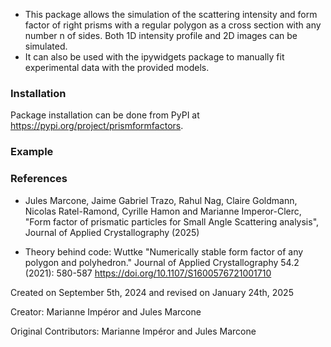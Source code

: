 - This package allows the simulation of the scattering intensity and form factor of right prisms with a regular polygon as a cross section with any number n of sides. Both 1D intensity profile and 2D images can be simulated.
- It can also be used with the ipywidgets package to manually fit experimental data with the provided models.

### Installation
Package installation can be done from PyPI at https://pypi.org/project/prismformfactors.

### Example



### References
- Jules Marcone, Jaime Gabriel Trazo, Rahul Nag, Claire Goldmann, Nicolas
Ratel-Ramond, Cyrille Hamon and Marianne Imperor-Clerc, "Form factor of prismatic particles for Small Angle Scattering analysis", Journal of Applied Crystallography (2025)

- Theory behind code:
    Wuttke "Numerically stable form factor of any polygon and polyhedron." Journal of Applied Crystallography 54.2 (2021): 580-587
    https://doi.org/10.1107/S1600576721001710

Created on September 5th, 2024 and revised on January 24th, 2025

Creator: Marianne Impéror and Jules Marcone

Original Contributors: Marianne Impéror and Jules Marcone
